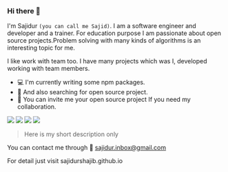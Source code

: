 

### Hi there 👋
I'm Sajidur `(you can call me Sajid)`. I am a software engineer and developer and a trainer. For education purpose I am passionate about open source projects.Problem solving with many kinds of algorithms is an interesting topic for me. 

I like work with team too. I have many projects which was I, developed working with team members. 

* :computer: I'm currently writing some npm packages. 
* :mag_right: And also searching for open source project.
* :bell: You can invite me your open source project If you need my collaboration. 


![](https://img.shields.io/badge/web-js-yellow)
![](https://img.shields.io/badge/web-php-blue)
![](https://img.shields.io/badge/desktop-java-orange)
![](https://img.shields.io/badge/algortihms-c/c++-lightgrey)

>Here is my short description only  

You can contact me through :e-mail: sajidur.inbox@gmail.com 

For detail just visit sajidurshajib.github.io

